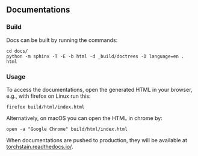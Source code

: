 ## Documentations

### Build

Docs can be built by running the commands:

```
cd docs/
python -m sphinx -T -E -b html -d _build/doctrees -D language=en . html
```

### Usage

To access the documentations, open the generated HTML in your browser, e.g., with firefox on Linux run this:
```
firefox build/html/index.html
```

Alternatively, on macOS you can open the HTML in chrome by:
```
open -a "Google Chrome" build/html/index.html
```

When documentations are pushed to production, they will be available at [torchstain.readthedocs.io/](https://torchstain.readthedocs.io/).
